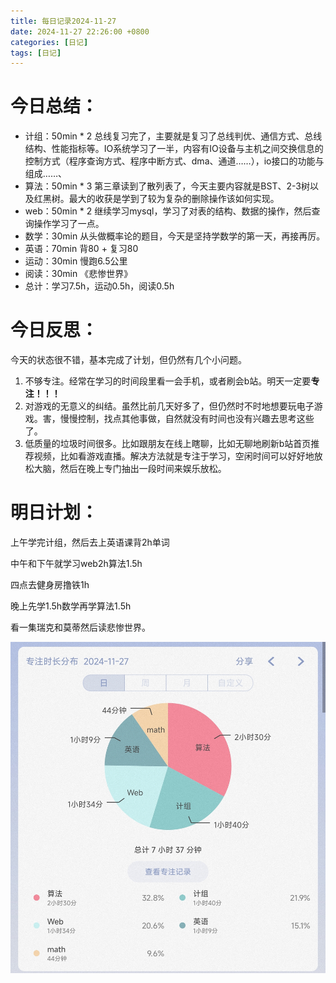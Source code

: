 ```yaml
---
title: 每日记录2024-11-27
date: 2024-11-27 22:26:00 +0800
categories: [日记]
tags: [日记]
---
```


# 今日总结：

- 计组：50min * 2 总线复习完了，主要就是复习了总线判优、通信方式、总线结构、性能指标等。IO系统学习了一半，内容有IO设备与主机之间交换信息的控制方式（程序查询方式、程序中断方式、dma、通道……），io接口的功能与组成……、
- 算法：50min * 3 第三章读到了散列表了，今天主要内容就是BST、2-3树以及红黑树。最大的收获是学到了较为复杂的删除操作该如何实现。
- web：50min * 2 继续学习mysql，学习了对表的结构、数据的操作，然后查询操作学习了一点。
- 数学：30min 从头做概率论的题目，今天是坚持学数学的第一天，再接再厉。
- 英语：70min 背80 + 复习80
- 运动：30min 慢跑6.5公里
- 阅读：30min 《悲惨世界》 
- 总计：学习7.5h，运动0.5h，阅读0.5h

# 今日反思：

今天的状态很不错，基本完成了计划，但仍然有几个小问题。

1. 不够专注。经常在学习的时间段里看一会手机，或者刷会b站。明天一定要**专注！！！**
2. 对游戏的无意义的纠结。虽然比前几天好多了，但仍然时不时地想要玩电子游戏。害，慢慢控制，找点其他事做，自然就没有时间也没有兴趣去思考这些了。
3. 低质量的垃圾时间很多。比如跟朋友在线上瞎聊，比如无聊地刷新b站首页推荐视频，比如看游戏直播。解决方法就是专注于学习，空闲时间可以好好地放松大脑，然后在晚上专门抽出一段时间来娱乐放松。

# 明日计划：

上午学完计组，然后去上英语课背2h单词

中午和下午就学习web2h算法1.5h

四点去健身房撸铁1h

晚上先学1.5h数学再学算法1.5h

看一集瑞克和莫蒂然后读悲惨世界。

![4](assets/img/DailyRecord/4.jpg)